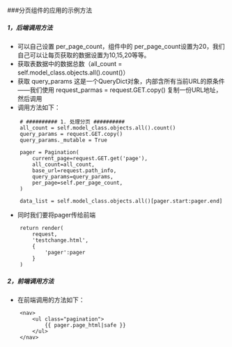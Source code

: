 ###分页组件的应用的示例方法

##### 1，后端调用方法
- 可以自己设置 per_page_count，组件中的 per_page_count设置为20，我们自己可以让每页获取的数据设置为10,15,20等等。
- 获取表数据中的数据总数（all_count = self.model_class.objects.all().count()） 
- 获取 query_params 这是一个QueryDict对象，内部含所有当前URL的原条件——我们使用 request_parmas = request.GET.copy()  复制一份URL地址，然后调用
- 调用方法如下：
>
        # ########## 1. 处理分页 ##########
        all_count = self.model_class.objects.all().count()
        query_params = request.GET.copy()
        query_params._mutable = True

        pager = Pagination(
            current_page=request.GET.get('page'),
            all_count=all_count,
            base_url=request.path_info,
            query_params=query_params,
            per_page=self.per_page_count,
        )
        
        data_list = self.model_class.objects.all()[pager.start:pager.end]
- 同时我们要将pager传给前端
>
        return render(
            request,
            'testchange.html',
            {
                'pager':pager
            }
        )
##### 2，前端调用方法
- 在前端调用的方法如下：
>
        <nav>
            <ul class="pagination">
                {{ pager.page_html|safe }}
            </ul>
        </nav>
